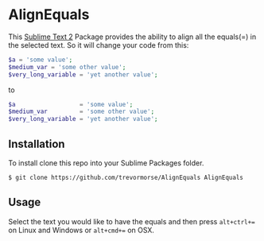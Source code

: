 AlignEquals
===========

This [Sublime Text 2](http://sublimetext.com/2) Package provides the ability to align all the equals(=) in the selected text. So it will change your code from this:

```php
$a = 'some value';
$medium_var = 'some other value';
$very_long_variable = 'yet another value';
```

to

```php
$a                  = 'some value';
$medium_var         = 'some other value';
$very_long_variable = 'yet another value';
```

## Installation
To install clone this repo into your Sublime Packages folder.

```bash
$ git clone https://github.com/trevormorse/AlignEquals AlignEquals
```

## Usage

Select the text you would like to have the equals and then press ```alt+ctrl+=``` on Linux and Windows or ```alt+cmd+=``` on OSX.
